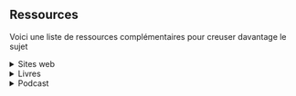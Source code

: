 ## Ressources

Voici une liste de ressources complémentaires pour creuser davantage le sujet

<details>
<summary>
Sites web
</summary>
</details>

<details>
<summary>
Livres
</summary>
</details>

<details>
<summary>
Podcast
</summary>
</details>
